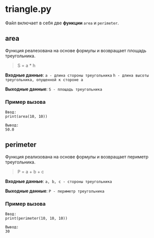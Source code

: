 # triangle.py
Файл включает в себя две **функции** `area` и `perimeter`.
## area
Функция реалезована на основе формулы и возвращает площадь треугольника. 
> S = a * h

**Входные данные**: `a - длина стороны треугольника` `h - длина высоты треугольника, опущенной к стороне a`

**Выходные данные**: ```S - площадь треугольника```

### Пример вызова
```
Ввод:
print(area(10, 10))
```
```
Вывод:
50.0
```

## perimeter
Функция реализована на основе формулы и возвращает периметр треугольника.
> P = a + b + c

**Входные данные**: ```a, b, c - стороны треугольника```

**Выходные данные**: ```P - периметр треугольника```

### Пример вызова
```
Ввод:
print(perimeter(10, 10, 10))
```
```
Вывод:
30
```
